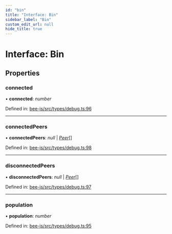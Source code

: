 ```yaml
---
id: "bin"
title: "Interface: Bin"
sidebar_label: "Bin"
custom_edit_url: null
hide_title: true
---
```


# Interface: Bin

## Properties

### connected

• **connected**: *number*

Defined in: [bee-js/src/types/debug.ts:96](https://github.com/ethersphere/bee-js/blob/7260ee1/src/types/debug.ts#L96)

___

### connectedPeers

• **connectedPeers**: *null* \| [*Peer*](peer.md)[]

Defined in: [bee-js/src/types/debug.ts:98](https://github.com/ethersphere/bee-js/blob/7260ee1/src/types/debug.ts#L98)

___

### disconnectedPeers

• **disconnectedPeers**: *null* \| [*Peer*](peer.md)[]

Defined in: [bee-js/src/types/debug.ts:97](https://github.com/ethersphere/bee-js/blob/7260ee1/src/types/debug.ts#L97)

___

### population

• **population**: *number*

Defined in: [bee-js/src/types/debug.ts:95](https://github.com/ethersphere/bee-js/blob/7260ee1/src/types/debug.ts#L95)
